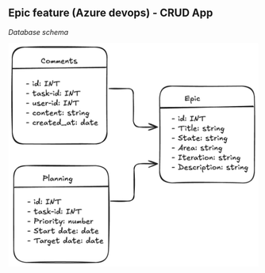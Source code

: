 ## Epic feature (Azure devops) - CRUD App

*Database schema*

![Database schema](Images/Schema-Image.png)